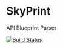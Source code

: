 # SkyPrint

API Blueprint Parser

[![Build Status](https://travis-ci.org/MacroData/skyprint.svg?branch=master)](https://travis-ci.org/MacroData/skyprint)